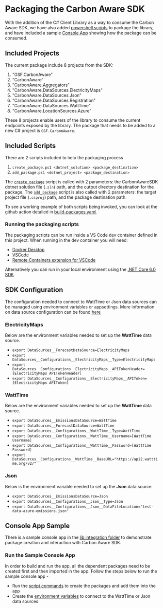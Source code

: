 # Packaging the Carbon Aware SDK

With the addition of the C# Client Library as a way to consume the Carbon Aware SDK, we have also added [powershell scripts](../scripts/package/) to package the library, and have included a sample [Console App](../samples/lib-integration/) showing how the package can be consumed.

## Included Projects

The current package include 8 projects from the SDK:

1. "GSF.CarbonAware"
2. "CarbonAware"
3. "CarbonAware.Aggregators"
4. "CarbonAware.DataSources.ElectricityMaps"
5. "CarbonAware.DataSources.Json"
6. "CarbonAware.DataSources.Registration"
7. "CarbonAware.DataSources.WattTime"
8. "CarbonAware.LocationSources.Azure"

These 8 projects enable users of the library to consume the current endpoints exposed by the library. The package that needs to be added to a new C# project is `GSF.CarbonAware`.

## Included Scripts

There are 2 scripts included to help the packaging process

1. `create_package.ps1 <dotnet_solution> <package_destination>`
2. `add_package.ps1 <dotnet_project> <package_destination>`

The [`create_package`](../scripts/package/create_packages.ps1) script is called with 2 parameters: the CarbonAwareSDK dotnet solution file (`.sln`) path, and the output directory destination for the package. The [`add_package`](../scripts/package/add_packages.ps1) script is also called with 2 parameters: the target project file (`.csproj`) path, and the package destination path.

To see a working example of both scripts being invoked, you can look at the github action detailed in [build-packages.yaml](../.github/workflows/build-packages.yaml).

### Running the packaging scripts

The packaging scripts can be run inside a VS Code dev container defined in this project. When running in the dev container you will need:

* [Docker Desktop](https://www.docker.com/products/docker-desktop/)
* [VSCode](https://code.visualstudio.com/)
* [Remote Containers extension for VSCode](https://marketplace.visualstudio.com/items?itemName=ms-vscode-remote.remote-containers)

Alternatively you can run in your local environment using the [.NET Core 6.0 SDK](https://dotnet.microsoft.com/en-us/download/dotnet/6.0).

## SDK Configuration

The configuration needed to connect to WattTime or Json data sources can be managed using environment variables or appsettings. More information on data source configuration can be found [here](https://github.com/Green-Software-Foundation/carbon-aware-sdk/blob/dev/docs/configuration.md#datasources)

### ElectricityMaps

Below are the environment variables needed to set up the **WattTime** data source.

* `export DataSources__ForecastDataSource=ElectricityMaps`
* `export DataSources__Configurations__ElectricityMaps__Type=ElectricityMaps`
* `export DataSources__Configurations__ElectricityMaps__APITokenHeader=[ElectricityMaps APITokenHeader]`
* `export DataSources__Configurations__ElectricityMaps__APIToken=[ElectricityMaps APIToken]`

### WattTime

Below are the environment variables needed to set up the **WattTime** data source.

* `export DataSources__EmissionsDataSource=WattTime`
* `export DataSources__ForecastDataSource=WattTime`
* `export DataSources__Configurations__WattTime__Type=WattTime`
* `export DataSources__Configurations__WattTime__Username=[WattTime Username]`
* `export DataSources__Configurations__WattTime__Password=[WattTime Password]`
* `export DataSources__Configurations__WattTime__BaseURL="https://api2.watttime.org/v2/"`

### Json

Below is the environment variable needed to set up the **Json** data source.

* `export DataSources__EmissionsDataSource=Json`
* `export DataSources__Configurations__Json__Type=Json`
* `export DataSources__Configurations__Json__DataFileLocation="test-data-azure-emissions.json"`

## Console App Sample

There is a sample console app in the [lib integration folder](../samples/lib-integration/ConsoleApp/) to demonstrate package creation and interaction with Carbon Aware SDK.

### Run the Sample Console App
In order to build and run the app, all the dependent packages need to be created first and then imported in the app. Follow the steps below to run the sample console app - 

* Run the [script commands](#included-scripts) to create the packages and add them into the app
* Create the [environment variables](#sdk-configuration) to connect to the WattTime or Json data sources
